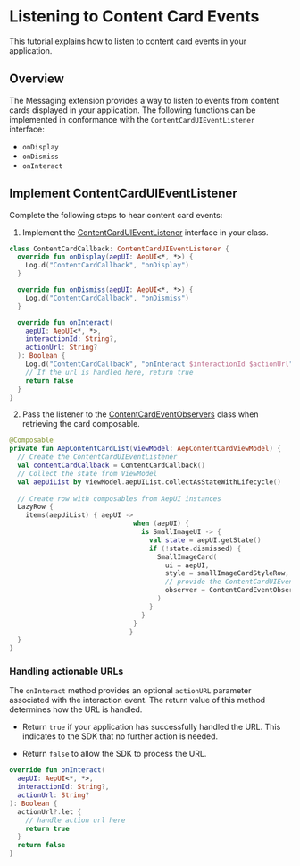 # Listening to Content Card Events

This tutorial explains how to listen to content card events in your application.

## Overview

The Messaging extension provides a way to listen to events from content cards displayed in your application. The following functions can be implemented in conformance with the `ContentCardUIEventListener` interface:

- `onDisplay`
- `onDismiss`
- `onInteract`

## Implement ContentCardUIEventListener

Complete the following steps to hear content card events:

1. Implement the [ContentCardUIEventListener](../public-classes/contentcarduieventlistener.md) interface in your class.

```kotlin
class ContentCardCallback: ContentCardUIEventListener {
  override fun onDisplay(aepUI: AepUI<*, *>) {
    Log.d("ContentCardCallback", "onDisplay")
  }

  override fun onDismiss(aepUI: AepUI<*, *>) {
    Log.d("ContentCardCallback", "onDismiss")
  }

  override fun onInteract(
    aepUI: AepUI<*, *>,
    interactionId: String?,
    actionUrl: String?
  ): Boolean {
    Log.d("ContentCardCallback", "onInteract $interactionId $actionUrl")
    // If the url is handled here, return true
    return false
  }
}
```

2. Pass the listener to the [ContentCardEventObservers](../public-classes/Observers/contentcardeventobserver.md) class when retrieving the card composable.

```kotlin
@Composable
private fun AepContentCardList(viewModel: AepContentCardViewModel) {
  // Create the ContentCardUIEventListener
  val contentCardCallback = ContentCardCallback()
  // Collect the state from ViewModel
  val aepUiList by viewModel.aepUIList.collectAsStateWithLifecycle()
  
  // Create row with composables from AepUI instances
  LazyRow {
    items(aepUiList) { aepUI ->
                               when (aepUI) {
                                 is SmallImageUI -> {
                                   val state = aepUI.getState()
                                   if (!state.dismissed) {
                                     SmallImageCard(
                                       ui = aepUI,
                                       style = smallImageCardStyleRow,
                                       // provide the ContentCardUIEventListener as a parameter to the 				  																	 // ContentCardEventObserver
                                       observer = ContentCardEventObserver(contentCardCallback)
                                     )
                                   }
                                 }
                               }
                              }
  }
}    
```

### Handling actionable URLs

The `onInteract` method provides an optional `actionURL` parameter associated with the interaction event. The return value of this method determines how the URL is handled.

- Return `true` if your application has successfully handled the URL. This indicates to the SDK that no further action is needed.

- Return `false` to allow the SDK to process the URL.

```kotlin
override fun onInteract(
  aepUI: AepUI<*, *>,
  interactionId: String?,
  actionUrl: String?
): Boolean {
  actionUrl?.let { 
    // handle action url here
    return true
  }
  return false
}
```

